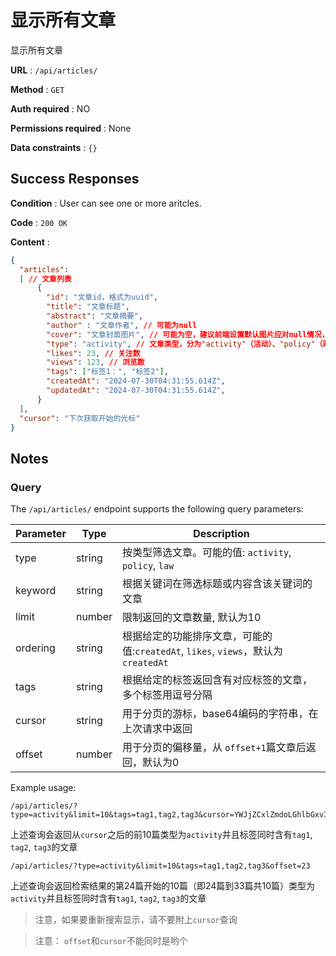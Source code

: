 # 显示所有文章

显示所有文章

**URL** : `/api/articles/`

**Method** : `GET`

**Auth required** : NO

**Permissions required** : None

**Data constraints** : `{}`

## Success Responses

**Condition** : User can see one or more aritcles.

**Code** : `200 OK`

**Content** : 

```json
{
  "articles":
  [ // 文章列表
      {
        "id": "文章id，格式为uuid",
        "title": "文章标题",
        "abstract": "文章摘要",
        "author" : "文章作者", // 可能为null
        "cover": "文章封面图片", // 可能为空，建议前端设置默认图片应对null情况，字符串格式，为封面对应的链接
        "type": "activity", // 文章类型，分为"activity"（活动）、"policy"（政策）"law"（法律）
        "likes": 23, // 关注数
        "views": 123, // 浏览数
        "tags": ["标签1：", "标签2"],
        "createdAt": "2024-07-30T04:31:55.614Z", 
        "updatedAt": "2024-07-30T04:31:55.614Z", 
      }
  ],
  "cursor": "下次获取开始的光标"
}

```

## Notes 
### Query

The `/api/articles/` endpoint supports the following query parameters:

| Parameter | Type   | Description                                      |
|-----------|--------|--------------------------------------------------|
| type      | string |按类型筛选文章。可能的值: `activity`, `policy`, `law` |
|keyword     | string | 根据关键词在筛选标题或内容含该关键词的文章                   |
| limit     | number | 限制返回的文章数量, 默认为10       |
|ordering   | string | 根据给定的功能排序文章，可能的值:`createdAt`, `likes`, `views`，默认为`createdAt`
| tags       | string | 根据给定的标签返回含有对应标签的文章，多个标签用逗号分隔 |
| cursor    | string | 用于分页的游标，base64编码的字符串，在上次请求中返回 |
| offset  | number| 用于分页的偏移量，从 `offset+1`篇文章后返回，默认为0 |


Example usage:

```
/api/articles/?type=activity&limit=10&tags=tag1,tag2,tag3&cursor=YWJjZCxlZmdoLGhlbGxvIHdvcmxk
```

上述查询会返回从`cursor`之后的前10篇类型为`activity`并且标签同时含有`tag1`, `tag2`, `tag3`的文章

```
/api/articles/?type=activity&limit=10&tags=tag1,tag2,tag3&offset=23
```

上述查询会返回检索结果的第24篇开始的10篇（即24篇到33篇共10篇）类型为`activity`并且标签同时含有`tag1`, `tag2`, `tag3`的文章

> 注意，如果要重新搜索显示，请不要附上`cursor`查询

> 注意： `offset`和`cursor`不能同时是哟个


